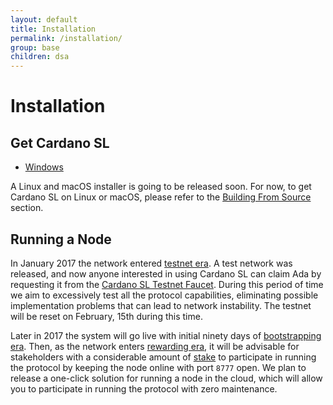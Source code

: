 ```yaml
---
layout: default
title: Installation
permalink: /installation/
group: base
children: dsa
---
```


[//]: # (Reviewed at d0d6c2fedefb642744a24b4b0a6d8d7ad11532f6)

# Installation

## Get Cardano SL

 + [Windows](https://daedaluswallet.io/)

A Linux and macOS installer is going to be released soon. For now, to
get Cardano SL on Linux or macOS, please refer to the [Building From
Source](/for-contributors/building-from-source) section.

## Running a Node

In January 2017 the network entered [testnet era](/timeline/testnet/). A
test network was released, and now anyone interested in using Cardano SL can
claim Ada by requesting it from the [Cardano SL Testnet Faucet](https://tada.iohk.io).
During this period of time we aim to excessively test all the protocol capabilities, eliminating possible implementation problems that can lead to network instability.
The testnet will be reset on February, 15th during this time.

Later in 2017 the system will go live with initial ninety days
of [bootstrapping era](/timeline/bootstrap/). Then, as the network enters [rewarding
era](/timeline/reward/), it will be advisable for stakeholders
with a considerable amount of [stake](/proof-of-stake/#stake) to
participate in running the protocol by keeping the node online with port
`8777` open. We plan to release a one-click solution for running a node
in the cloud, which will allow you to participate in running the
protocol with zero maintenance.
